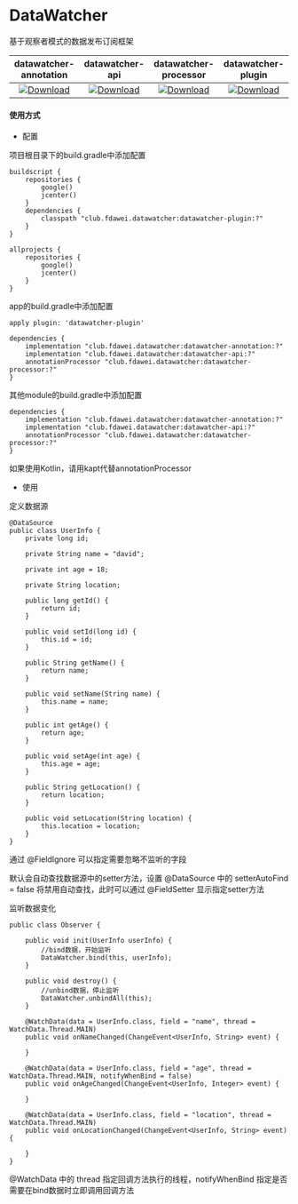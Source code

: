 # DataWatcher
基于观察者模式的数据发布订阅框架

| datawatcher-annotation | datawatcher-api | datawatcher-processor | datawatcher-plugin |
| :---: | :---: | :---: | :---: |
| [ ![Download](https://api.bintray.com/packages/fangdawei/maven/datawatcher-annotation/images/download.svg?version=1.1.2) ](https://bintray.com/fangdawei/maven/datawatcher-annotation/1.1.2/link) | [ ![Download](https://api.bintray.com/packages/fangdawei/maven/datawatcher-api/images/download.svg?version=1.1.2) ](https://bintray.com/fangdawei/maven/datawatcher-api/1.1.2/link) | [ ![Download](https://api.bintray.com/packages/fangdawei/maven/datawatcher-processor/images/download.svg?version=1.1.2) ](https://bintray.com/fangdawei/maven/datawatcher-processor/1.1.2/link) | [ ![Download](https://api.bintray.com/packages/fangdawei/maven/datawatcher-plugin/images/download.svg?version=1.1.2) ](https://bintray.com/fangdawei/maven/datawatcher-plugin/1.1.2/link) |

#### 使用方式
* 配置

项目根目录下的build.gradle中添加配置

```
buildscript {
    repositories {
        google()
        jcenter()
    }
    dependencies {
        classpath "club.fdawei.datawatcher:datawatcher-plugin:?"
    }
}

allprojects {
    repositories {
        google()
        jcenter()
    }
}
```

app的build.gradle中添加配置

```
apply plugin: 'datawatcher-plugin'

dependencies {
    implementation "club.fdawei.datawatcher:datawatcher-annotation:?"
    implementation "club.fdawei.datawatcher:datawatcher-api:?"
    annotationProcessor "club.fdawei.datawatcher:datawatcher-processor:?"
}
```

其他module的build.gradle中添加配置

```
dependencies {
    implementation "club.fdawei.datawatcher:datawatcher-annotation:?"
    implementation "club.fdawei.datawatcher:datawatcher-api:?"
    annotationProcessor "club.fdawei.datawatcher:datawatcher-processor:?"
}
```

如果使用Kotlin，请用kapt代替annotationProcessor

* 使用

定义数据源

```
@DataSource
public class UserInfo {
    private long id;

    private String name = "david";

    private int age = 18;

    private String location;

    public long getId() {
        return id;
    }

    public void setId(long id) {
        this.id = id;
    }

    public String getName() {
        return name;
    }

    public void setName(String name) {
        this.name = name;
    }

    public int getAge() {
        return age;
    }

    public void setAge(int age) {
        this.age = age;
    }

    public String getLocation() {
        return location;
    }

    public void setLocation(String location) {
        this.location = location;
    }
}
```

通过 @FieldIgnore 可以指定需要忽略不监听的字段

默认会自动查找数据源中的setter方法，设置 @DataSource 中的 setterAutoFind = false 将禁用自动查找，此时可以通过 @FieldSetter 显示指定setter方法

监听数据变化

```
public class Observer {

    public void init(UserInfo userInfo) {
        //bind数据，开始监听
        DataWatcher.bind(this, userInfo);
    }

    public void destroy() {
        //unbind数据，停止监听
        DataWatcher.unbindAll(this);
    }

    @WatchData(data = UserInfo.class, field = "name", thread = WatchData.Thread.MAIN)
    public void onNameChanged(ChangeEvent<UserInfo, String> event) {
        
    }

    @WatchData(data = UserInfo.class, field = "age", thread = WatchData.Thread.MAIN, notifyWhenBind = false)
    public void onAgeChanged(ChangeEvent<UserInfo, Integer> event) {
        
    }

    @WatchData(data = UserInfo.class, field = "location", thread = WatchData.Thread.MAIN)
    public void onLocationChanged(ChangeEvent<UserInfo, String> event) {
        
    }
}
```

@WatchData 中的 thread 指定回调方法执行的线程，notifyWhenBind 指定是否需要在bind数据时立即调用回调方法


